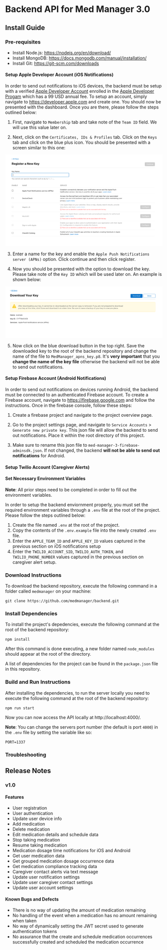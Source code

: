 # Backend API for Med Manager 3.0

## Install Guide

### Pre-requisites

-   Install Node.js: https://nodejs.org/en/download/
-   Install MongoDB: https://docs.mongodb.com/manual/installation/
-   Install Git: https://git-scm.com/downloads

#### Setup Apple Developer Account (iOS Notifications)

In order to send out notifications to iOS devices, the backend must be setup with a verified [Apple Developer Account](https://developer.apple.com/) enrolled in the [Apple Developer Progam](https://developer.apple.com/programs/) which has a 99 USD annual fee. To setup an account, simply navigate to https://developer.apple.com and create one. You should now be presented with the dashboard. Once you are there, please follow the steps outlined below:

1. First, navigate to `Membership` tab and take note of the `Team ID` field. We will use this value later on.

2. Next, click on the `Certificates, IDs & Profiles` tab. Click on the `Keys` tab and click on the blue plus icon. You should be presented with a screen similar to this one:

![APN Register a New Key](/images/apn-key.png)

3. Enter a name for the key and enable the `Apple Push Notifications server (APNs)` option. Click continue and then click register.

4. Now you should be presented with the option to download the key. Please take note of the `Key ID` which will be used later on. An example is shown below:

![APN Download Key](/images/apn-download-key.png)

5. Now click on the blue download button in the top right. Save the downloaded key to the root of the backend repository and change the name of the file to `MedManager_apns_key.p8`. It's **very important** that you **change the name of the key file** otherwise the backend will not be able to send out notifications.

#### Setup Firebase Account (Android Notifications)

In order to send out notifications on devices running Android, the backend must be connected to an authenticated Firebase account. To create a Firebase account, navigate to
https://firebase.google.com and follow the instructions. Once in the firebase console, follow these steps:

1. Create a firebase project and navigate to the project overview page.

2. Go to the project settings page, and navigate to `Service Accounts` > `Generate new private key`. This json file will allow the backend to send out notifications. Place it within the root directory of this project.

3. Make sure to rename this json file to `med-manager-3-firebase-adminsdk.json`. If not changed, the backend **will not be able to send out notifications** for Android.

#### Setup Twilio Account (Caregiver Alerts)

#### Set Necessary Environment Variables

**Note**: All prior steps need to be completed in order to fill out the environment variables.

In order to setup the backend enviornment properly, you must set the required environment variables through a `.env` file at the root of the project. Please follow the steps outlined below:

1. Create the file named `.env` at the root of the project.
2. Copy the contents of the `.env.example` file into the newly created `.env` file.
3. Enter the `APPLE_TEAM_ID` and `APPLE_KEY_ID` values captured in the previous section on iOS notifications setup
4. Enter the `TWILIO_ACCOUNT_SID`, `TWILIO_AUTH_TOKEN`, and `TWILIO_PHONE_NUMBER` values captured in the previous section on caregiver alert setup.

### Download Instructions

To download the backend repository, execute the following command in a folder called `medmanager` on your machine:

```
git clone https://github.com/medmanager/backend.git
```

### Install Dependencies

To install the project's depedencies, execute the following command at the root of the backend repository:

```
npm install
```

After this command is done executing, a new folder named `node_modules` should appear at the root of the directory.

A list of dependencies for the project can be found in the `package.json` file in this repository.

### Build and Run Instructions

After installing the dependencies, to run the server locally you need to execute the following command at the root of the backend repository:

```
npm run start
```

Now you can now access the API locally at http://localhost:4000/.

**Note**: You can change the servers port number (the default is port `4000`) in the `.env` file by setting the variable like so:

```
PORT=1337
```

### Troubleshooting

## Release Notes

### v1.0

#### Features

-   User registration
-   User authentication
-   Update user device info
-   Add medication
-   Delete medication
-   Edit medication details and schedule data
-   Stop taking medication
-   Resume taking medication
-   Medication dosage time notifications for iOS and Android
-   Get user medication data
-   Get grouped medication dosage occurrence data
-   Get medication compliance tracking data
-   Caregiver contact alerts via text message
-   Update user notification settings
-   Update user caregiver contact settings
-   Update user account settings

#### Known Bugs and Defects

-   There is no way of updating the amount of medication remaining
-   No handling of the event when a medication has no amount remaining when taken
-   No way of dynamically setting the JWT secret used to generate authentication tokens
-   No assurance that the create and schedule medication occurrences successfully created and scheduled the medication occurrence
